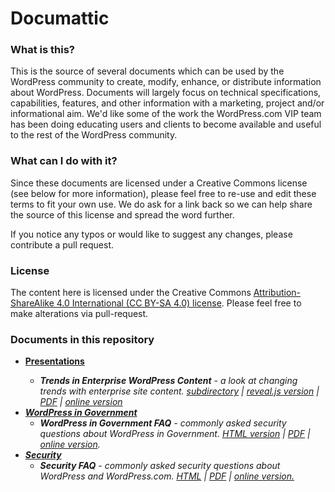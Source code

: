 Documattic
==========

<h3>What is this?</h3>

This is the source of several documents which can be used by the WordPress community to create, modify, enhance, or distribute information about WordPress. Documents will largely focus on technical specifications, capabilities, features, and other information with a marketing, project and/or informational aim. We'd like some of the work the WordPress.com VIP team has been doing educating users and clients to become available and useful to the rest of the WordPress community.

<h3>What can I do with it?</h3>

Since these documents are licensed under a Creative Commons license (see below for more information), please feel free to re-use and edit these terms to fit your own use. We do ask for a link back so we can help share the source of this license and spread the word further.

If you notice any typos or would like to suggest any changes, please contribute a pull request.

<h3>License</h3>

The content here is licensed under the Creative Commons <a href="https://creativecommons.org/licenses/by-sa/4.0/">Attribution-ShareAlike 4.0 International (CC BY-SA 4.0) license</a>. Please feel free to make alterations via pull-request.

<h3>Documents in this repository</h3>

<ul>
<li><b><a href="https://github.com/Automattic/Documattic/tree/master/Presentations">Presentations</a><i></b>
<ul><li><b>Trends in Enterprise WordPress Content</b> - <i>a look at changing trends with enterprise site content.</i> <a href="https://github.com/Automattic/Documattic/tree/master/Presentations/Trends_in_Enterprise_WP_Content">subdirectory</a> | <a href="https://github.com/Automattic/Documattic/tree/master/Presentations/Trends_in_Enterprise_WP_Content/TrendsinEnterpriseWPContent-revealJS">reveal.js version</a> | <a href="https://github.com/Automattic/Documattic/blob/master/Presentations/Trends_in_Enterprise_WP_Content/TrendsinEnterpriseWPContent.pdf">PDF</a> | <a href="http://vip.wordpress.com/2014/05/22/enterprise-wordpress-content-trends/">online version</a></li>
</ul></li>
<li><b><a href="https://github.com/Automattic/Documattic/tree/master/WordPress_for_Government">WordPress in Government</a></b>
<ul><li><b>WordPress in Government FAQ</b> - <i>commonly asked security questions about WordPress in Government.</i> <a href="https://github.com/Automattic/Documattic/blob/master/WordPress_for_Government/WordPress_in_Government_FAQ.html">HTML version</a> | <a href="https://github.com/Automattic/Documattic/blob/master/WordPress_for_Government/WordPressinGovernmentFAQ.pdf">PDF</a> | <a href="http://vip.wordpress.com/wordpress-in-government-faq/">online version</a>.</li></ul>
<li><b><a href="https://github.com/Automattic/Documattic/tree/master/Security">Security</a></b>
<ul><li><b>Security FAQ</b> - <i>commonly asked security questions about WordPress and WordPress.com.</i> <a href="https://github.com/Automattic/Documattic/blob/master/Security/Security%20FAQ.html">HTML</a> | <a href="https://github.com/Automattic/Documattic/blob/master/Security/WordPressSecurityFAQ_042014.pdf">PDF</a> | <a href="http://vip.wordpress.com/security">online version.</a> </li>
</ul>
</ul>
